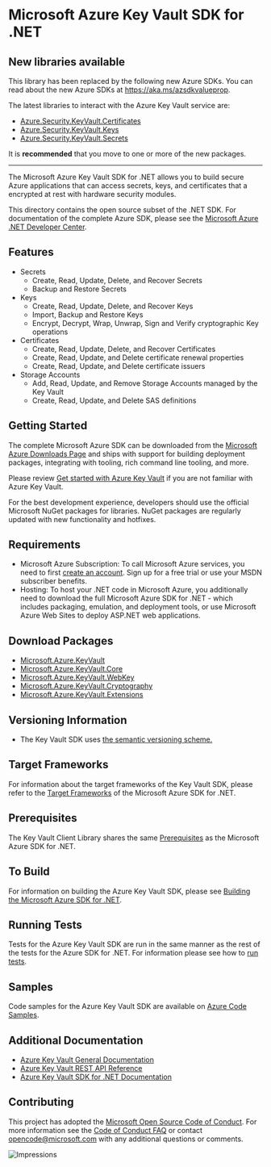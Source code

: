# Microsoft Azure Key Vault SDK for .NET

## New libraries available

This library has been replaced by the following new Azure SDKs. You can read about the new Azure SDKs at https://aka.ms/azsdkvalueprop.

The latest libraries to interact with the Azure Key Vault service are:

* [Azure.Security.KeyVault.Certificates](https://github.com/Azure/azure-sdk-for-net/tree/master/sdk/keyvault/Azure.Security.KeyVault.Certificates)
* [Azure.Security.KeyVault.Keys](https://github.com/Azure/azure-sdk-for-net/tree/master/sdk/keyvault/Azure.Security.KeyVault.Keys)
* [Azure.Security.KeyVault.Secrets](https://github.com/Azure/azure-sdk-for-net/tree/master/sdk/keyvault/Azure.Security.KeyVault.Secrets)

It is **recommended** that you move to one or more of the new packages.

<hr/>

The Microsoft Azure Key Vault SDK for .NET allows you to build secure Azure applications that can access secrets, keys, and certificates that a encrypted at rest with hardware security modules.

This directory contains the open source subset of the .NET SDK. For documentation of the 
complete Azure SDK, please see the [Microsoft Azure .NET Developer Center](http://azure.microsoft.com/develop/net/).

## Features

- Secrets
    - Create, Read, Update, Delete, and Recover Secrets
    - Backup and Restore Secrets
- Keys
    - Create, Read, Update, Delete, and Recover Keys
    - Import, Backup and Restore Keys
    - Encrypt, Decrypt, Wrap, Unwrap, Sign and Verify cryptographic Key operations 
- Certificates
    - Create, Read, Update, Delete, and Recover Certificates
    - Create, Read, Update, and Delete certificate renewal properties
    - Create, Read, Update, and Delete certificate issuers
- Storage Accounts
    - Add, Read, Update, and Remove Storage Accounts managed by the Key Vault
    - Create, Read, Update, and Delete SAS definitions

## Getting Started

The complete Microsoft Azure SDK can be downloaded from the [Microsoft Azure Downloads Page](http://azure.microsoft.com/downloads/?sdk=net) and ships with support for building deployment packages, integrating with tooling, rich command line tooling, and more.

Please review [Get started with Azure Key Vault](https://docs.microsoft.com/azure/key-vault/key-vault-get-started) if you are not familiar with Azure Key Vault.

For the best development experience, developers should use the official Microsoft NuGet packages for libraries. NuGet packages are regularly updated with new functionality and hotfixes. 

## Requirements

- Microsoft Azure Subscription: To call Microsoft Azure services, you need to first [create an account](https://account.windowsazure.com/Home/Index). Sign up for a free trial or use your MSDN subscriber benefits.
- Hosting: To host your .NET code in Microsoft Azure, you additionally need to download the full Microsoft Azure SDK for .NET - which includes packaging,
    emulation, and deployment tools, or use Microsoft Azure Web Sites to deploy ASP.NET web applications.

## Download Packages

- [Microsoft.Azure.KeyVault](https://www.nuget.org/packages/Microsoft.Azure.KeyVault)
- [Microsoft.Azure.KeyVault.Core](https://www.nuget.org/packages/Microsoft.Azure.KeyVault.Core)
- [Microsoft.Azure.KeyVault.WebKey](https://www.nuget.org/packages/Microsoft.Azure.KeyVault.WebKey)
- [Microsoft.Azure.KeyVault.Cryptography](https://www.nuget.org/packages/Microsoft.Azure.KeyVault.Cryptography)
- [Microsoft.Azure.KeyVault.Extensions](https://www.nuget.org/packages/Microsoft.Azure.KeyVault.Extensions)

## Versioning Information

- The Key Vault SDK uses [the semantic versioning scheme.](http://semver.org/)

## Target Frameworks

For information about the target frameworks of the Key Vault SDK, please refer to the [Target Frameworks](https://github.com/azure/azure-sdk-for-net#target-frameworks) of the Microsoft Azure SDK for .NET.

## Prerequisites

The Key Vault Client Library shares the same [Prerequisites](https://github.com/azure/azure-sdk-for-net#prerequisites) as the Microsoft Azure SDK for .NET.

## To Build

For information on building the Azure Key Vault SDK, please see [Building the Microsoft Azure SDK for .NET](https://github.com/azure/azure-sdk-for-net#to-build).

## Running Tests

Tests for the Azure Key Vault SDK are run in the same manner as the rest of the tests for the Azure SDK for .NET.  For information please see how to [run tests](https://github.com/azure/azure-sdk-for-net#to-run-the-tests).

## Samples

Code samples for the Azure Key Vault SDK are available on [Azure Code Samples](https://azure.microsoft.com/resources/samples/?sort=0&service=key-vault&platform=dotnet).

## Additional Documentation

* [Azure Key Vault General Documentation](https://docs.microsoft.com/azure/key-vault/)
* [Azure Key Vault REST API Reference](https://docs.microsoft.com/rest/api/keyvault/)
* [Azure Key Vault SDK for .NET Documentation](https://docs.microsoft.com/dotnet/api/overview/azure/key-vault?view=azure-dotnet)
  
## Contributing

This project has adopted the [Microsoft Open Source Code of Conduct](https://opensource.microsoft.com/codeofconduct/). For more information 
see the [Code of Conduct FAQ](https://opensource.microsoft.com/codeofconduct/faq/) or contact [opencode@microsoft.com](mailto:opencode@microsoft.com) 
with any additional questions or comments.

![Impressions](https://azure-sdk-impressions.azurewebsites.net/api/impressions/azure-sdk-for-net%2Fsdk%2Fkeyvault%2FMicrosoft.Azure.KeyVault%2FREADME.png)
